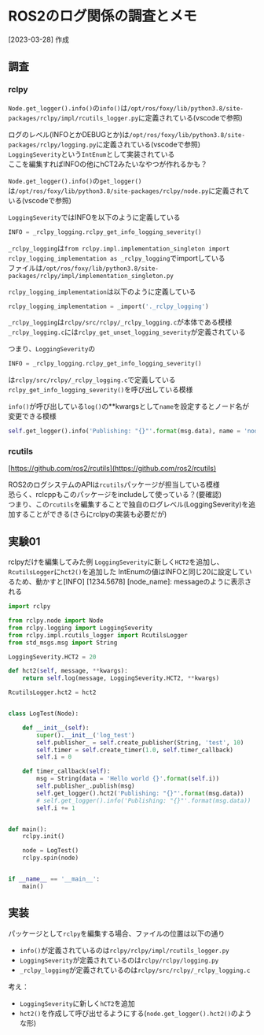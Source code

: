 # ROS2のログ関係の調査とメモ
[2023-03-28] 作成

## 調査

### rclpy
`Node.get_logger().info()`の`info()`は`/opt/ros/foxy/lib/python3.8/site-packages/rclpy/impl/rcutils_logger.py`に定義されている(vscodeで参照)

ログのレベル(INFOとかDEBUGとか)は`/opt/ros/foxy/lib/python3.8/site-packages/rclpy/logging.py`に定義されている(vscodeで参照)  
`LoggingSeverity`という`IntEnum`として実装されている  
ここを編集すればINFOの他にhCT2みたいなやつが作れるかも？

`Node.get_logger().info()`の`get_logger()`は`/opt/ros/foxy/lib/python3.8/site-packages/rclpy/node.py`に定義されている(vscodeで参照)


`LoggingSeverity`ではINFOを以下のように定義している
```py
INFO = _rclpy_logging.rclpy_get_info_logging_severity()
```
`_rclpy_logging`は`from rclpy.impl.implementation_singleton import rclpy_logging_implementation as _rclpy_logging`でimportしている  
ファイルは`/opt/ros/foxy/lib/python3.8/site-packages/rclpy/impl/implementation_singleton.py`

`rclpy_logging_implementation`は以下のように定義している
```py
rclpy_logging_implementation = _import('._rclpy_logging')
```

`_rclpy_logging`は`rclpy/src/rclpy/_rclpy_logging.c`が本体である模様  
`_rclpy_logging.c`には`rclpy_get_unset_logging_severity`が定義されている

つまり、`LoggingSeverity`の
```py
INFO = _rclpy_logging.rclpy_get_info_logging_severity()
```
は`rclpy/src/rclpy/_rclpy_logging.c`で定義している`rclpy_get_info_logging_severity()`を呼び出している模様

`info()`が呼び出している`log()`の**kwargsとして`name`を設定するとノード名が変更できる模様
```py
self.get_logger().info('Publishing: "{}"'.format(msg.data), name = 'node_name')
```

<!-- @todo rclpyのAPIドキュメントを探してみる rclcppではログの設定が自由に変えられなかったっけ？APIを確認する -->

### rcutils
[https://github.com/ros2/rcutils](https://github.com/ros2/rcutils)

ROS2のログシステムのAPIは`rcutils`パッケージが担当している模様  
恐らく、rclcppもこのパッケージをincludeして使っている？(要確認)  
つまり、この`rcutils`を編集することで独自のログレベル(LoggingSeverity)を追加することができる(さらにrclpyの実装も必要だが)

## 実験01
rclpyだけを編集してみた例
`LoggingSeverity`に新しく`HCT2`を追加し、`RcutilsLogger`に`hct2()`を追加した
IntEnumの値はINFOと同じ20に設定しているため、動かすと[INFO] [1234.5678] [node_name]: messageのように表示される

```py
import rclpy

from rclpy.node import Node
from rclpy.logging import LoggingSeverity
from rclpy.impl.rcutils_logger import RcutilsLogger
from std_msgs.msg import String

LoggingSeverity.HCT2 = 20

def hct2(self, message, **kwargs):
    return self.log(message, LoggingSeverity.HCT2, **kwargs)

RcutilsLogger.hct2 = hct2


class LogTest(Node):

    def __init__(self):
        super().__init__('log_test')
        self.publisher_ = self.create_publisher(String, 'test', 10)
        self.timer = self.create_timer(1.0, self.timer_callback)
        self.i = 0

    def timer_callback(self):
        msg = String(data = 'Hello world {}'.format(self.i))
        self.publisher_.publish(msg)
        self.get_logger().hct2('Publishing: "{}"'.format(msg.data))
        # self.get_logger().info('Publishing: "{}"'.format(msg.data))
        self.i += 1


def main():
    rclpy.init()

    node = LogTest()
    rclpy.spin(node)


if __name__ == '__main__':
    main()
```


## 実装
パッケージとして`rclpy`を編集する場合、ファイルの位置は以下の通り

- `info()`が定義されているのは`rclpy/rclpy/impl/rcutils_logger.py`
- `LoggingSeverity`が定義されているのは`rclpy/rclpy/logging.py`
- `_rclpy_logging`が定義されているのは`rclpy/src/rclpy/_rclpy_logging.c`

考え：
- `LoggingSeverity`に新しく`hCT2`を追加
- `hct2()`を作成して呼び出せるようにする(`node.get_logger().hct2()`のような形)

